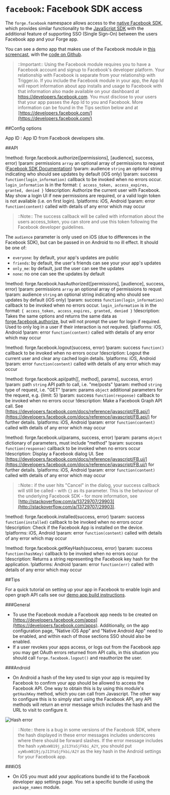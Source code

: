 ``facebook``: Facebook SDK access
=================================

The ``forge.facebook`` namespace allows access to the [native Facebook SDK](https://developers.facebook.com/docs/sdks/), which provides similar functionality to the [JavaScript SDK](https://developers.facebook.com/docs/reference/javascript/) with the additional feature of supporting SSO (Single Sign-On) between the users Facebook app and your Forge app.

You can see a demo app that makes use of the Facebook module in [this screencast](https://vimeo.com/62372298), with the [code on Github](https://github.com/trigger-corp/scrumptious).

> ::Important:: Using the Facebook module requires you to have a Facebook account and signup to Facebook's developer platform. Your relationship with Facebook is separate from your relationship with Trigger.io. If you include the Facebook module in your app, the App Id will report information about app installs and usage to Facebook with that information also made available on your dashboard at https://developers.facebook.com. You must disclose to your users that your app passes the App Id to you and Facebook. More information can be found in the Tips section below and at [https://developers.facebook.com/](https://developers.facebook.com/)

##Config options

App ID
:  App ID from Facebook developers site.

##API

!method: forge.facebook.authorize([permissions], [audience], success, error)
!param: permissions `array` an optional array of permissions to request ([Facebook SDK Documentation](https://developers.facebook.com/docs/facebook-login/permissions/v2.1#reference))
!param: audience `string` an optional string indicating who should see updates by default (iOS only)
!param: success `function(login_information)` callback to be invoked when no errors occur. `login_information` is in the format: `{ access_token, access_expires, granted, denied }`
!description: Authorize the current user with Facebook. May show a login UI if new permissions are required, or a valid login token is not available (i.e. on first login).
!platforms: iOS, Android
!param: error `function(content)` called with details of any error which may occur

> ::Note:: The success callback will be called with information about the users access\_token, you can store and use this token following the Facebook developer guidelines. 

The ``audience`` parameter is only used on iOS (due to differences in the Facebook SDK), but can be passed in on Android to no ill effect. It should be one of:

- ``everyone``: by default, your app's updates are public
- ``friends``: by default, the user's friends can see your your app's updates
- ``only_me``: by default, just the user can see the updates
- ``none``: no one can see the updates by default

!method: forge.facebook.hasAuthorized([permissions], [audience], success, error)
!param: permissions `array` an optional array of permissions to requst
!param: audience `string` an optional string indicating who should see updates by default (iOS only)
!param: success `function(login_information)` callback to be invoked when no errors occur. `login_information` is in the format: `{ access_token, access_expires, granted, denied }`
!description: Takes the same options and returns the same data as [forge.facebook.authorize](index.html#forgefacebookauthorizepermissions-audience-success-error), but will not prompt the user for login if required. Used to only log in a user if their interaction is not required.
!platforms: iOS, Android
!param: error `function(content)` called with details of any error which may occur

!method: forge.facebook.logout(success, error)
!param: success `function()` callback to be invoked when no errors occur
!description: Logout the current user and clear any cached login details.
!platforms: iOS, Android
!param: error `function(content)` called with details of any error which may occur

!method: forge.facebook.api(path[[, method], params], success, error)
!param: path `string` API path to call, i.e. "me/posts"
!param: method `string` type of request, i.e. "GET"
!param: params `object` additional parameters for the request, e.g. {limit: 5}
!param: success `function(response)` callback to be invoked when no errors occur
!description: Make a Facebook Graph API call. See [https://developers.facebook.com/docs/reference/javascript/FB.api/](https://developers.facebook.com/docs/reference/javascript/FB.api/) for further details.
!platforms: iOS, Android
!param: error `function(content)` called with details of any error which may occur

!method: forge.facebook.ui(params, success, error)
!param: params `object`  dictionary of parameters, must include "method"
!param: success `function(response)` callback to be invoked when no errors occur
!description: Display a Facebook dialog UI. See [https://developers.facebook.com/docs/reference/javascript/FB.ui/](https://developers.facebook.com/docs/reference/javascript/FB.ui/) for further details.
!platforms: iOS, Android
!param: error `function(content)` called with details of any error which may occur

> ::Note:: if the user hits "Cancel" in the dialog, your success callback will still be called - with ``{}`` as its parameter. This is the behaviour of the underlying Facebook SDK - for more information, see [http://stackoverflow.com/a/13729707/29903](http://stackoverflow.com/a/13729707/29903).

!method: forge.facebook.installed(success, error)
!param: success `function(installed)` callback to be invoked when no errors occur
!description: Check if the Facebook App is installed on the device.
!platforms: iOS, Android
!param: error `function(content)` called with details of any error which may occur


!method: forge.facebook.getKeyHash(success, error)
!param: success `function(hashKey)` callback to be invoked when no errors occur
!description: Returns a string representing the Facebook key hash for the application.
!platforms: Android
!param: error `function(err)` called with details of any error which may occur

##Tips

For a quick tutorial on setting up your app in Facebook to enable login and open graph API calls see our [demo app build instructions](https://github.com/trigger-corp/scrumptious#preparing-your-own-version-ready-for-deployment).

###General

-  To use the Facebook module a Facebook app needs to be created on
   [https://developers.facebook.com/apps](https://developers.facebook.com/apps). Additionally, on the app
   configuration page, "Native iOS App" and "Native Android App" need to
   be enabled, and within each of those sections SSO should also be
   enabled.
-  If a user revokes your apps access, or logs out from the Facebook app
   you may get OAuth errors returned from API calls, in this situation
   you should call ``forge.facebook.logout()`` and reauthorize the user.

###Android

-  On Android a hash of the key used to sign your app is required by
   Facebook to confirm your app should be allowed to access the Facebook
   API. One way to obtain this is by using this module's `getHashKey` method, which you can call from Javascript. The other way to configure this is to simply start using the Facebook API, any API methods will return an error message which
   includes the hash and the URL to visit to configure it.

![Hash error](hash_error.png)

> ::Note:: there is a bug in some versions of the Facebook SDK, where the hash displayed in these error messages includes underscores where there should be forward slashes. If the error message includes the hash `xyWbxW819j_pJ13YaSjFkbi_A2Y`, you should put `xyWbxW819j/pJ13YaSjFkbi/A2Y` as the key hash in the Android settings for your Facebook app.

###iOS

-  On iOS you must add your applications bundle id to the Facebook
   developer app settings page. You set a specific bundle id using the
   ``package_names`` module.
